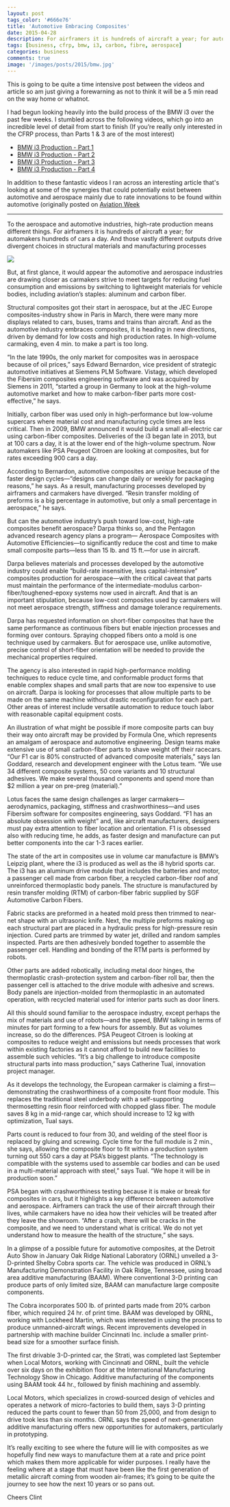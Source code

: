 ```yaml
---
layout: post
tags_color: '#666e76'
title: 'Automotive Embracing Composites'
date: 2015-04-28
description: For airframers it is hundreds of aircraft a year; for automakers hundreds of cars a day
tags: [business, cfrp, bmw, i3, carbon, fibre, aerospace]
categories: business
comments: true
image: '/images/posts/2015/bmw.jpg'
---
```


This is going to be quite a time intensive post between the videos and article so am just giving a forewarning as not to think it will be a 5 min read on the way home or whatnot. 

I had begun looking heavily into the build process of the BMW i3 over the past few weeks. I stumbled across the following videos, which go into an incredible level of detail from start to finish (If you’re really only interested in the CFRP process, than Parts 1 & 3 are of the most interest)

* [BMW i3 Production - Part 1](https://youtu.be/gt1k3BLN7pw)
* [BMW i3 Production - Part 2](https://youtu.be/1u7XiBnwPCw)
* [BMW i3 Production - Part 3](https://youtu.be/htuVoxuMQFQ)
* [BMW i3 Production - Part 4]( https://youtu.be/kfISmVGCjxg)

In addition to these fantastic videos I ran across an interesting article that's looking at some of the synergies that could potentially exist between automotive and aerospace mainly due to rate innovations to be found within automotive (originally posted on [Aviation Week]( http://m.aviationweek.com/technology/automotive-industry-embraces-composites-can-aerospace-benefit)

---

To the aerospace and automotive industries, high-rate production means different things. For airframers it is hundreds of aircraft a year; for automakers hundreds of cars a day. And those vastly different outputs drive divergent choices in structural materials and manufacturing processes

![](/images/posts/2015/bmw.jpg)

But, at first glance, it would appear the automotive and aerospace industries are drawing closer as carmakers strive to meet targets for reducing fuel consumption and emissions by switching to lightweight materials for vehicle bodies, including aviation’s staples: aluminum and carbon fiber.

Structural composites got their start in aerospace, but at the JEC Europe composites-industry show in Paris in March, there were many more displays related to cars, buses, trams and trains than aircraft. And as the automotive industry embraces composites, it is heading in new directions, driven by demand for low costs and high production rates. In high-volume carmaking, even 4 min. to make a part is too long.

“In the late 1990s, the only market for composites was in aerospace because of oil prices,” says Edward Bernardon, vice president of strategic automotive initiatives at Siemens PLM Software. Vistagy, which developed the Fibersim composites engineering software and was acquired by Siemens in 2011, “started a group in Germany to look at the high-volume automotive market and how to make carbon-fiber parts more cost-effective,” he says.

Initially, carbon fiber was used only in high-performance but low-volume supercars where material cost and manufacturing cycle times are less critical. Then in 2009, BMW announced it would build a small all-electric car using carbon-fiber composites. Deliveries of the i3 began late in 2013, but at 100 cars a day, it is at the lower end of the high-volume spectrum. Now automakers like PSA Peugeot Citroen are looking at composites, but for rates exceeding 900 cars a day.

According to Bernardon, automotive composites are unique because of the faster design cycles—“designs can change daily or weekly for packaging reasons,” he says. As a result, manufacturing processes developed by airframers and carmakers have diverged. “Resin transfer molding of preforms is a big percentage in automotive, but only a small percentage in aerospace,” he says.

But can the automotive industry’s push toward low-cost, high-rate composites benefit aerospace? Darpa thinks so, and the Pentagon advanced research agency plans a program— Aerospace Composites with Automotive Efficiencies—to significantly reduce the cost and time to make small composite parts—less than 15 lb. and 15 ft.—for use in aircraft.

Darpa believes materials and processes developed by the automotive industry could enable “build-rate insensitive, less capital-intensive” composites production for aerospace—with the critical caveat that parts must maintain the performance of the intermediate-modulus carbon-fiber/toughened-epoxy systems now used in aircraft. And that is an important stipulation, because low-cost composites used by carmakers will not meet aerospace strength, stiffness and damage tolerance requirements.

Darpa has requested information on short-fiber composites that have the same performance as continuous fibers but enable injection processes and forming over contours. Spraying chopped fibers onto a mold is one technique used by carmakers. But for aerospace use, unlike automotive, precise control of short-fiber orientation will be needed to provide the mechanical properties required.

The agency is also interested in rapid high-performance molding techniques to reduce cycle time, and conformable product forms that enable complex shapes and small parts that are now too expensive to use on aircraft. Darpa is looking for processes that allow multiple parts to be made on the same machine without drastic reconfiguration for each part. Other areas of interest include versatile automation to reduce touch labor with reasonable capital equipment costs.

An illustration of what might be possible if more composite parts can buy their way onto aircraft may be provided by Formula One, which represents an amalgam of aerospace and automotive engineering. Design teams make extensive use of small carbon-fiber parts to shave weight off their racecars. “Our F1 car is 80% constructed of advanced composite materials,” says Ian Goddard, research and development engineer with the Lotus team. “We use 34 different composite systems, 50 core variants and 10 structural adhesives. We make several thousand components and spend more than $2 million a year on pre-preg (material).” 

Lotus faces the same design challenges as larger carmakers—aerodynamics, packaging, stiffness and crashworthiness—and uses Fibersim software for composites engineering, says Goddard. “F1 has an absolute obsession with weight” and, like aircraft manufacturers, designers must pay extra attention to fiber location and orientation. F1 is obsessed also with reducing time, he adds, as faster design and manufacture can put better components into the car 1-3 races earlier.

The state of the art in composites use in volume car manufacture is BMW’s Leipzig plant, where the i3 is produced as well as the i8 hybrid sports car. The i3 has an aluminum drive module that includes the batteries and motor, a passenger cell made from carbon fiber, a recycled carbon-fiber roof and unreinforced thermoplastic body panels. The structure is manufactured by resin transfer molding (RTM) of carbon-fiber fabric supplied by SGF Automotive Carbon Fibers.

Fabric stacks are preformed in a heated mold press then trimmed to near-net shape with an ultrasonic knife. Next, the multiple preforms making up each structural part are placed in a hydraulic press for high-pressure resin injection. Cured parts are trimmed by water jet, drilled and random samples inspected. Parts are then adhesively bonded together to assemble the passenger cell. Handling and bonding of the RTM parts is performed by robots.

Other parts are added robotically, including metal door hinges, the thermoplastic crash-protection system and carbon-fiber roll bar, then the passenger cell is attached to the drive module with adhesive and screws. Body panels are injection-molded from thermoplastic in an automated operation, with recycled material used for interior parts such as door liners.

All this should sound familiar to the aerospace industry, except perhaps the mix of materials and use of robots—and the speed, BMW talking in terms of minutes for part forming to a few hours for assembly. But as volumes increase, so do the differences. PSA Peugeot Citroen is looking at composites to reduce weight and emissions but needs processes that work within existing factories as it cannot afford to build new facilities to assemble such vehicles. “It’s a big challenge to introduce composite structural parts into mass production,” says Catherine Tual, innovation project manager.

As it develops the technology, the European carmaker is claiming a first—demonstrating the crashworthiness of a composite front floor module. This replaces the traditional steel underbody with a self-supporting thermosetting resin floor reinforced with chopped glass fiber. The module saves 8 kg in a mid-range car, which should increase to 12 kg with optimization, Tual says.

Parts count is reduced to four from 30, and welding of the steel floor is replaced by gluing and screwing. Cycle time for the full module is 2 min., she says, allowing the composite floor to fit within a production system turning out 550 cars a day at PSA’s biggest plants. “The technology is compatible with the systems used to assemble car bodies and can be used in a multi-material approach with steel,” says Tual. “We hope it will be in production soon.”

PSA began with crashworthiness testing because it is make or break for composites in cars, but it highlights a key difference between automotive and aerospace. Airframers can track the use of their aircraft through their lives, while carmakers have no idea how their vehicles will be treated after they leave the showroom. “After a crash, there will be cracks in the composite, and we need to understand what is critical. We do not yet understand how to measure the health of the structure,” she says.

In a glimpse of a possible future for automotive composites, at the Detroit Auto Show in January Oak Ridge National Laboratory (ORNL) unveiled a 3-D-printed Shelby Cobra sports car. The vehicle was produced in ORNL’s Manufacturing Demonstration Facility in Oak Ridge, Tennessee, using broad area additive manufacturing (BAAM). Where conventional 3-D printing can produce parts of only limited size, BAAM can manufacture large composite components.

The Cobra incorporates 500 lb. of printed parts made from 20% carbon fiber, which required 24 hr. of print time. BAAM was developed by ORNL, working with Lockheed Martin, which was interested in using the process to produce unmanned-aircraft wings. Recent improvements developed in partnership with machine builder Cincinnati Inc. include a smaller print-bead size for a smoother surface finish.

The first drivable 3-D-printed car, the Strati, was completed last September when Local Motors, working with Cincinnati and ORNL, built the vehicle over six days on the exhibition floor at the International Manufacturing Technology Show in Chicago. Additive manufacturing of the components using BAAM took 44 hr., followed by finish machining and assembly.

Local Motors, which specializes in crowd-sourced design of vehicles and operates a network of micro-factories to build them, says 3-D printing reduced the parts count to fewer than 50 from 25,000, and from design to drive took less than six months. ORNL says the speed of next-generation additive manufacturing offers new opportunities for automakers, particularly in prototyping. 

It’s really exciting to see where the future will lie with composites as we hopefully find new ways to manufacture them at a rate and price point which makes them more applicable for wider purposes. I really have the feeling where at a stage that must have been like the first generation of metallic aircraft coming from wooden air-frames; it’s going to be quite the journey to see how the next 10 years or so pans out. 

Cheers Clint